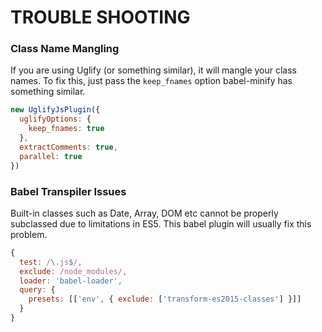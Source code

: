 # TROUBLE SHOOTING

### Class Name Mangling
If you are using Uglify (or something similar), it will mangle your class names.
To fix this, just pass the `keep_fnames` option babel-minify has something
similar.

```js
new UglifyJsPlugin({
  uglifyOptions: {
    keep_fnames: true
  },
  extractComments: true,
  parallel: true
})
```

### Babel Transpiler Issues
Built-in classes such as Date, Array, DOM etc cannot be properly subclassed due
to limitations in ES5. This babel plugin will usually fix this problem.

```js
{
  test: /\.js$/,
  exclude: /node_modules/,
  loader: 'babel-loader',
  query: {
    presets: [['env', { exclude: ['transform-es2015-classes'] }]]
  }
}
```
